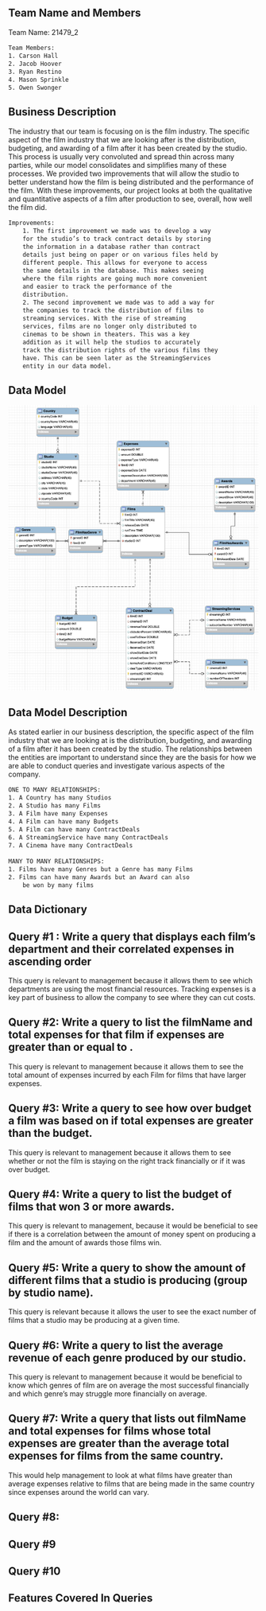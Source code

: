 
## Team Name and Members

Team Name: 21479_2

    Team Members:
    1. Carson Hall
    2. Jacob Hoover
    3. Ryan Restino
    4. Mason Sprinkle
    5. Owen Swonger



## Business Description

The industry that our team is focusing on is the film industry.
The specific aspect of the film industry that we are looking
after is the distribution, budgeting, and awarding of a film
after it has been created by the studio. This process is usually very convoluted and spread thin across many parties, while our model consolidates and simplifies many of these processes. We provided two improvements that will allow the studio to better understand how the film is being distributed and the performance of the film. With these improvements, our project looks at both the qualitative and quantitative aspects of a film after production to see, overall, how well the film did.

    Improvements:
        1. The first improvement we made was to develop a way 
        for the studio’s to track contract details by storing
        the information in a database rather than contract
        details just being on paper or on various files held by
        different people. This allows for everyone to access
        the same details in the database. This makes seeing
        where the film rights are going much more convenient
        and easier to track the performance of the
        distribution. 
        2. The second improvement we made was to add a way for
        the companies to track the distribution of films to
        streaming services. With the rise of streaming
        services, films are no longer only distributed to
        cinemas to be shown in theaters. This was a key
        addition as it will help the studios to accurately
        track the distribution rights of the various films they
        have. This can be seen later as the StreamingServices
        entity in our data model.


 
    
## Data Model
![App Screenshot](https://raw.githubusercontent.com/carsonehall15/21479_2/254805237a59ecfc223e16e3f7165fc65e38f0ad/Data%20Model.png)


## Data Model Description

As stated earlier in our business description, the specific aspect of the film industry that we are looking at is the distribution, budgeting, and awarding of a film after it has been created by the studio. The relationships between the entities are important to understand since they are the basis for how we are able to conduct queries and investigate various aspects of the company. 

    ONE TO MANY RELATIONSHIPS: 
    1. A Country has many Studios 
    2. A Studio has many Films 
    3. A Film have many Expenses
    4. A Film can have many Budgets 
    5. A Film can have many ContractDeals 
    6. A StreamingService have many ContractDeals
    7. A Cinema have many ContractDeals

    MANY TO MANY RELATIONSHIPS:
    1. Films have many Genres but a Genre has many Films 
    2. Films can have many Awards but an Award can also 
        be won by many films


## Data Dictionary
## Query #1 : Write a query that displays each film’s department and their correlated expenses in ascending order

This query is relevant to management because it allows them to see which departments are using the most financial resources. Tracking expenses is a key part of business to allow the company to see where they can cut costs.





## Query #2: Write a query to list the filmName and total expenses for that film if expenses are greater than or equal to    .

This query is relevant to management because it allows them to see the total amount of expenses incurred by each Film for films that have larger expenses.

## Query #3: Write a query to see how over budget a film was based on if total expenses are greater than the budget.

This query is relevant to management because it allows them to see whether or not the film is staying on the right track financially or if it was over budget. 
## Query #4: Write a query to list the budget of films that won 3 or more awards.

This query is relevant to management, because it would be beneficial to see if there is a correlation between the amount of money spent on producing a film and the amount of awards those films win. 
## Query #5: Write a query to show the amount of different films that a studio is producing (group by studio name). 

This query is relevant because it allows the user to see the exact number of films that a studio may be producing at a given time.

## Query #6: Write a query to list the average revenue of each genre produced by our studio.

This query is relevant to management because it would be beneficial to know which genres of film are on average the most successful financially and which genre’s may struggle more financially on average. 
## Query #7:  Write a query that lists out filmName and total expenses for films whose total expenses are greater than the average total expenses for films from the same country.

This would help management to look at what films have greater than average expenses relative to films that are being made in the same country since expenses around the world can vary. 

## Query #8:
  
## Query #9
## Query #10
## Features Covered In Queries
